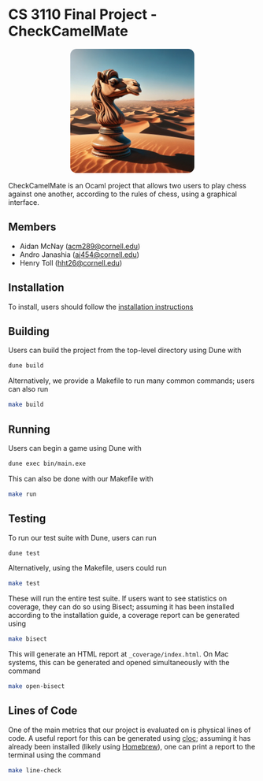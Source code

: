 # CS 3110 Final Project - CheckCamelMate

<p align="center">
  <img src="assets/camel-chess-image.jpg" width=50% style="border-radius: 5%">
</p>

CheckCamelMate is an Ocaml project that allows two users to play chess against one another, according to the rules of chess, using a graphical interface.

## Members

- Aidan McNay ([acm289@cornell.edu](mailto:acm289@cornell.edu))
- Andro Janashia ([aj454@cornell.edu](mailto:aj454@cornell.edu))
- Henry Toll ([hht26@cornell.edu](mailto:hht26@cornell.edu))

## Installation

To install, users should follow the [installation instructions](./INSTALL.md)

## Building

Users can build the project from the top-level directory using Dune with

```bash
dune build
```

Alternatively, we provide a Makefile to run many common commands; users can also run

```bash
make build
```

## Running

Users can begin a game using Dune with

```bash
dune exec bin/main.exe
```

This can also be done with our Makefile with

```bash
make run
```

## Testing

To run our test suite with Dune, users can run

```bash
dune test
```

Alternatively, using the Makefile, users could run

```bash
make test
```

These will run the entire test suite. If users want to see statistics on coverage, they can do so using Bisect; assuming it has been installed according to the installation guide, a coverage report can be generated using

```bash
make bisect
```

This will generate an HTML report at `_coverage/index.html`. On Mac systems, this can be generated and opened simultaneously with the command

```bash
make open-bisect
```

## Lines of Code

One of the main metrics that our project is evaluated on is physical lines of code. A useful report for this can be generated using [cloc](https://github.com/AlDanial/cloc); assuming it has already been installed (likely using [Homebrew](https://formulae.brew.sh/formula/cloc)), one can print a report to the terminal using the command

```bash
make line-check
```
